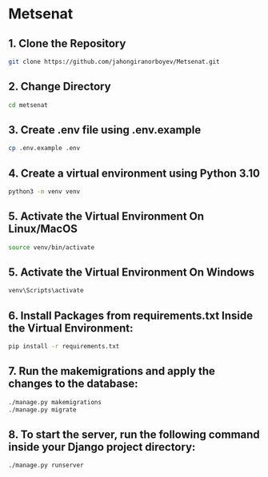 # Metsenat 

## 1. Clone the Repository
```bash
git clone https://github.com/jahongiranorboyev/Metsenat.git
```
## 2. Change Directory
```bash
cd metsenat
```
## 3. Create .env file using .env.example
```bash
cp .env.example .env
```
## 4. Create a virtual environment using Python 3.10 
```bash
python3 -m venv venv 
```
## 5. Activate the Virtual Environment On Linux/MacOS
```bash
source venv/bin/activate
```
## 5. Activate the Virtual Environment On Windows
```bash
venv\Scripts\activate
```
## 6. Install Packages from requirements.txt Inside the Virtual Environment:
```bash
pip install -r requirements.txt
```

## 7. Run the makemigrations and apply the changes to the database:
```bash
./manage.py makemigrations
./manage.py migrate
```
## 8. To start the server, run the following command inside your Django project directory:
```bash
./manage.py runserver
```
